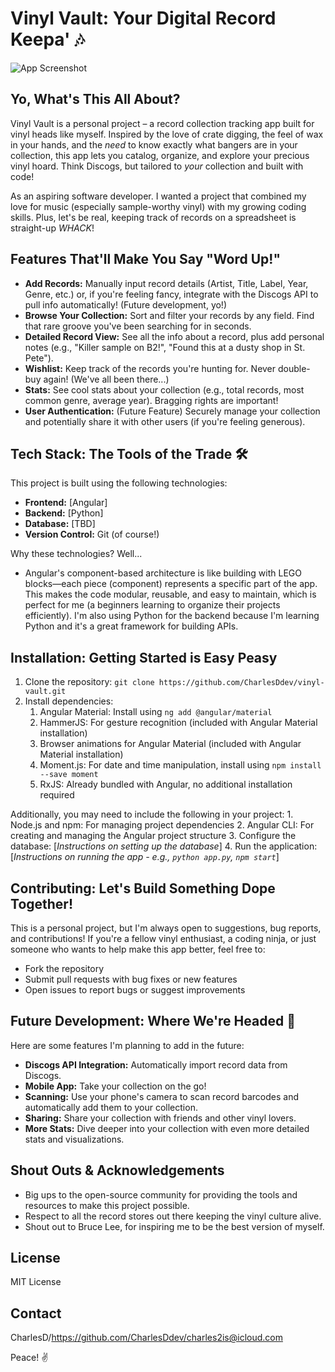 # Vinyl Vault: Your Digital Record Keepa' 🎶

![App Screenshot](https://github.com/user-attachments/assets/89bb2f6a-182c-4df0-842a-bf46391c6ecf) 

## Yo, What's This All About?

Vinyl Vault is a personal project – a record collection tracking app built for vinyl heads like myself.  Inspired by the love of crate digging, the feel of wax in your hands, and the *need* to know exactly what bangers are in your collection, this app lets you catalog, organize, and explore your precious vinyl hoard.  Think Discogs, but tailored to *your* collection and built with code!

As an aspiring software developer. I wanted a project that combined my love for music (especially sample-worthy vinyl) with my growing coding skills.  Plus, let's be real, keeping track of records on a spreadsheet is straight-up *WHACK*!

## Features That'll Make You Say "Word Up!"

*   **Add Records:**  Manually input record details (Artist, Title, Label, Year, Genre, etc.) or, if you're feeling fancy, integrate with the Discogs API to pull info automatically! (Future development, yo!)
*   **Browse Your Collection:**  Sort and filter your records by any field.  Find that rare groove you've been searching for in seconds.
*   **Detailed Record View:** See all the info about a record, plus add personal notes (e.g., "Killer sample on B2!", "Found this at a dusty shop in St. Pete").
*   **Wishlist:** Keep track of the records you're hunting for.  Never double-buy again!  (We've all been there...)
*   **Stats:** See cool stats about your collection (e.g., total records, most common genre, average year).  Bragging rights are important!
*   **User Authentication:** (Future Feature) Securely manage your collection and potentially share it with other users (if you're feeling generous).

## Tech Stack: The Tools of the Trade 🛠️

This project is built using the following technologies:

*   **Frontend:** [Angular]
*   **Backend:** [Python]
*   **Database:** [TBD]
*   **Version Control:** Git (of course!)

Why these technologies? Well...

* Angular's component-based architecture is like building with LEGO blocks—each piece (component) represents a specific part of the app. This makes the code modular, reusable, and easy to maintain, which is perfect for me (a beginners learning to organize their projects efficiently). I'm also using Python for the backend because I'm learning Python and it's a great framework for building APIs.

## Installation: Getting Started is Easy Peasy

1.  Clone the repository: `git clone https://github.com/CharlesDdev/vinyl-vault.git`
2.  Install dependencies:
    1.	Angular Material: Install using `ng add @angular/material`
	  2.	HammerJS: For gesture recognition (included with Angular Material installation)
	  3.	Browser animations for Angular Material (included with Angular Material         installation)
	  4.	Moment.js: For date and time manipulation, install using `npm install --save moment`
	  5.	RxJS: Already bundled with Angular, no additional installation required
    
Additionally, you may need to include the following in your project:
	  1.	Node.js and npm: For managing project dependencies
	  2.	Angular CLI: For creating and managing the Angular project structure
    3.  Configure the database: \[*Instructions on setting up the database*]
    4.  Run the application:  \[*Instructions on running the app - e.g., `python app.py`, `npm start`*]

## Contributing:  Let's Build Something Dope Together!

This is a personal project, but I'm always open to suggestions, bug reports, and contributions! If you're a fellow vinyl enthusiast, a coding ninja, or just someone who wants to help make this app better, feel free to:

*   Fork the repository
*   Submit pull requests with bug fixes or new features
*   Open issues to report bugs or suggest improvements

## Future Development:  Where We're Headed 🚀

Here are some features I'm planning to add in the future:

*   **Discogs API Integration:**  Automatically import record data from Discogs.
*   **Mobile App:**  Take your collection on the go!
*   **Scanning:** Use your phone's camera to scan record barcodes and automatically add them to your collection.
*   **Sharing:** Share your collection with friends and other vinyl lovers.
*   **More Stats:** Dive deeper into your collection with even more detailed stats and visualizations.

## Shout Outs & Acknowledgements

*   Big ups to the open-source community for providing the tools and resources to make this project possible.
*   Respect to all the record stores out there keeping the vinyl culture alive.
*   Shout out to Bruce Lee, for inspiring me to be the best version of myself.

## License

MIT License

## Contact

CharlesD/https://github.com/CharlesDdev/charles2is@icloud.com

Peace! ✌️
